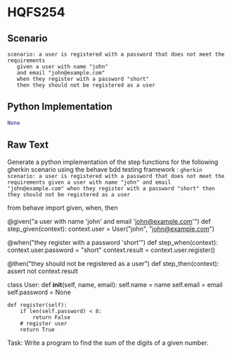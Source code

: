 # HQFS254
## Scenario
```gherkin
scenario: a user is registered with a password that does not meet the requirements 
   given a user with name "john" 
   and email "john@example.com" 
   when they register with a password "short" 
   then they should not be registered as a user
```


## Python Implementation
```python
None
```


## Raw Text
Generate a python implementation of the step functions for the following gherkin scenario using the behave bdd testing framework : ```gherkin scenario: a user is registered with a password that does not meet the requirements given a user with name "john" and email "john@example.com" when they register with a password "short" then they should not be registered as a user ```



from behave import given, when, then

@given("a user with name 'john' and email 'john@example.com'")
def step_given(context):
    context.user = User("john", "john@example.com")

@when("they register with a password 'short'")
def step_when(context):
    context.user.password = "short"
    context.result = context.user.register()

@then("they should not be registered as a user")
def step_then(context):
    assert not context.result

class User:
    def __init__(self, name, email):
        self.name = name
        self.email = email
        self.password = None

    def register(self):
        if len(self.password) < 8:
            return False
        # register user
        return True

Task: Write a program to find the sum of the digits of a given number.

